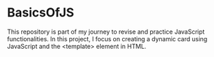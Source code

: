 # BasicsOfJS
This repository is part of my journey to revise and practice JavaScript functionalities. In this project, I focus on creating a dynamic card using JavaScript and the &lt;template> element in HTML.
